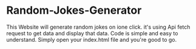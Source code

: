 # Random-Jokes-Generator
This Website will generate random jokes on ione click. it's using Api fetch request to get data and display that data. Code is simple and easy to understand.
Simply open your index.html file and you're good to go.
